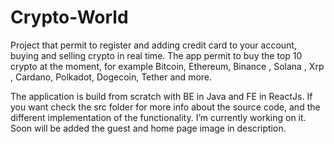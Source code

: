 # Crypto-World




Project that permit to register and adding credit card to your account, buying and selling crypto in real time. The app permit to buy the top 10 crypto  at the moment,
for example Bitcoin, Ethereum, Binance , Solana , Xrp , Cardano, Polkadot, Dogecoin, Tether and more.

The application is build from scratch with BE in Java and FE in ReactJs. If you want check the src folder for more info about the source code, and the different
implementation of the functionality.  I’m currently working on it.
Soon will be added the guest and home page image in description.
